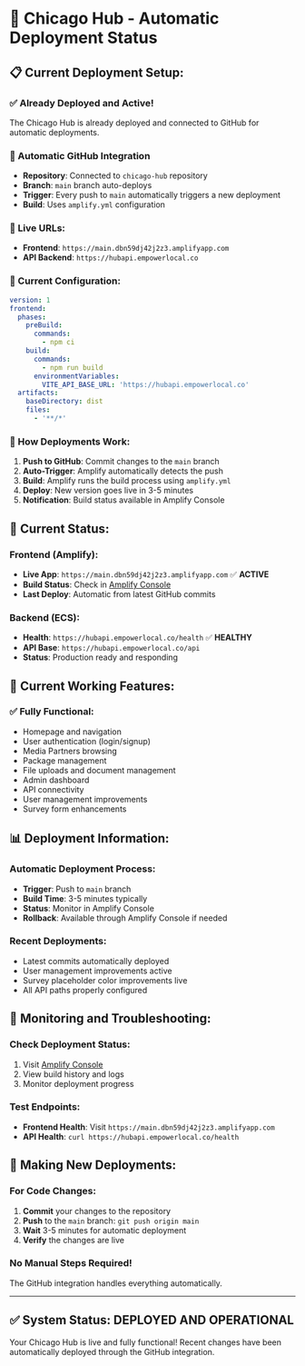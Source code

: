 # 🚀 Chicago Hub - Automatic Deployment Status

## 📋 Current Deployment Setup:

### **✅ Already Deployed and Active!**
The Chicago Hub is already deployed and connected to GitHub for automatic deployments.

### **🔄 Automatic GitHub Integration**
- **Repository**: Connected to `chicago-hub` repository
- **Branch**: `main` branch auto-deploys
- **Trigger**: Every push to `main` automatically triggers a new deployment
- **Build**: Uses `amplify.yml` configuration

### **📍 Live URLs:**
- **Frontend**: `https://main.dbn59dj42j2z3.amplifyapp.com`
- **API Backend**: `https://hubapi.empowerlocal.co`

### **🔧 Current Configuration:**
```yaml
version: 1
frontend:
  phases:
    preBuild:
      commands:
        - npm ci
    build:
      commands:
        - npm run build
      environmentVariables:
        VITE_API_BASE_URL: 'https://hubapi.empowerlocal.co'
  artifacts:
    baseDirectory: dist
    files:
      - '**/*'
```

### **🚀 How Deployments Work:**
1. **Push to GitHub**: Commit changes to the `main` branch
2. **Auto-Trigger**: Amplify automatically detects the push
3. **Build**: Amplify runs the build process using `amplify.yml`
4. **Deploy**: New version goes live in 3-5 minutes
5. **Notification**: Build status available in Amplify Console

## 🔗 **Current Status:**

### **Frontend (Amplify):**
- **Live App**: `https://main.dbn59dj42j2z3.amplifyapp.com` ✅ **ACTIVE**
- **Build Status**: Check in [Amplify Console](https://console.aws.amazon.com/amplify/)
- **Last Deploy**: Automatic from latest GitHub commits

### **Backend (ECS):**
- **Health**: `https://hubapi.empowerlocal.co/health` ✅ **HEALTHY**
- **API Base**: `https://hubapi.empowerlocal.co/api`
- **Status**: Production ready and responding

## 🧪 **Current Working Features:**

### ✅ **Fully Functional:**
- Homepage and navigation
- User authentication (login/signup)
- Media Partners browsing
- Package management
- File uploads and document management
- Admin dashboard
- API connectivity
- User management improvements
- Survey form enhancements

## 📊 **Deployment Information:**

### **Automatic Deployment Process:**
- **Trigger**: Push to `main` branch
- **Build Time**: 3-5 minutes typically
- **Status**: Monitor in Amplify Console
- **Rollback**: Available through Amplify Console if needed

### **Recent Deployments:**
- Latest commits automatically deployed
- User management improvements active
- Survey placeholder color improvements live
- All API paths properly configured

## 🔧 **Monitoring and Troubleshooting:**

### **Check Deployment Status:**
1. Visit [Amplify Console](https://console.aws.amazon.com/amplify/)
2. View build history and logs
3. Monitor deployment progress

### **Test Endpoints:**
- **Frontend Health**: Visit `https://main.dbn59dj42j2z3.amplifyapp.com`
- **API Health**: `curl https://hubapi.empowerlocal.co/health`

## 🚀 **Making New Deployments:**

### **For Code Changes:**
1. **Commit** your changes to the repository
2. **Push** to the `main` branch: `git push origin main`
3. **Wait** 3-5 minutes for automatic deployment
4. **Verify** the changes are live

### **No Manual Steps Required!**
The GitHub integration handles everything automatically.

---

## ✅ **System Status: DEPLOYED AND OPERATIONAL**

Your Chicago Hub is live and fully functional! Recent changes have been automatically deployed through the GitHub integration.


